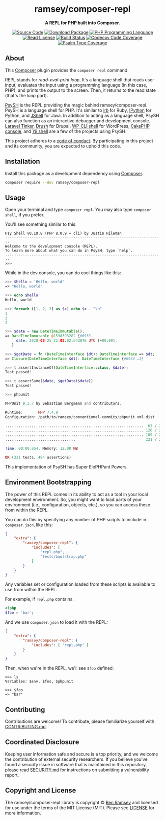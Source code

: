 <h1 align="center">ramsey/composer-repl</h1>

<p align="center">
    <strong>A REPL for PHP built into Composer.</strong>
</p>

<p align="center">
    <a href="https://github.com/ramsey/composer-repl"><img src="http://img.shields.io/badge/source-ramsey/composer--repl-blue.svg?style=flat-square" alt="Source Code"></a>
    <a href="https://packagist.org/packages/ramsey/composer-repl"><img src="https://img.shields.io/packagist/v/ramsey/composer-repl.svg?style=flat-square&label=release" alt="Download Package"></a>
    <a href="https://php.net"><img src="https://img.shields.io/packagist/php-v/ramsey/composer-repl.svg?style=flat-square&colorB=%238892BF" alt="PHP Programming Language"></a>
    <a href="https://github.com/ramsey/composer-repl/blob/main/LICENSE"><img src="https://img.shields.io/packagist/l/ramsey/composer-repl.svg?style=flat-square&colorB=darkcyan" alt="Read License"></a>
    <a href="https://github.com/ramsey/composer-repl/actions/workflows/continuous-integration.yml"><img src="https://img.shields.io/github/workflow/status/ramsey/composer-repl/build/main?style=flat-square&logo=github" alt="Build Status"></a>
    <a href="https://codecov.io/gh/ramsey/composer-repl"><img src="https://img.shields.io/codecov/c/gh/ramsey/composer-repl?label=codecov&logo=codecov&style=flat-square" alt="Codecov Code Coverage"></a>
    <a href="https://shepherd.dev/github/ramsey/composer-repl"><img src="https://img.shields.io/endpoint?style=flat-square&url=https%3A%2F%2Fshepherd.dev%2Fgithub%2Framsey%2Fcomposer-repl%2Fcoverage" alt="Psalm Type Coverage"></a>
</p>

## About

This [Composer](https://getcomposer.org) plugin provides the `composer repl`
command.

REPL stands for *read-eval-print loop*. It's a language shell that reads user
input, evaluates the input using a programming language (in this case, PHP), and
prints the output to the screen. Then, it returns to the read state (that's the
*loop* part).

[PsySH](https://psysh.org) is the REPL providing the magic behind
ramsey/composer-repl. PsySH is a language shell for PHP. It's similar to
[irb](https://github.com/ruby/irb) for Ruby, [IPython](https://ipython.org) for
Python, and [JShell](https://docs.oracle.com/javase/9/tools/jshell.htm) for
Java. In addition to acting as a language shell, PsySH can also function as an
interactive debugger and development console.
[Laravel Tinker](https://github.com/laravel/tinker), [Drush](https://www.drush.org)
for Drupal, [WP-CLI shell](https://github.com/wp-cli/shell-command)
for WordPress, [CakePHP console](https://book.cakephp.org/3/en/console-and-shells/repl.html),
and [Yii shell](https://github.com/yiisoft/yii2-shell) are a few of the projects
using PsySH.

This project adheres to a [code of conduct](CODE_OF_CONDUCT.md).
By participating in this project and its community, you are expected to
uphold this code.

## Installation

Install this package as a development dependency using
[Composer](https://getcomposer.org).

``` bash
composer require --dev ramsey/composer-repl
```

## Usage

Open your terminal and type `composer repl`. You may also type `composer shell`,
if you prefer.

You'll see something similar to this:

```
Psy Shell v0.10.8 (PHP 8.0.9 — cli) by Justin Hileman
------------------------------------------------------------------------
Welcome to the development console (REPL).
To learn more about what you can do in PsySH, type `help`.
------------------------------------------------------------------------
>>>
```

While in the dev console, you can do cool things like this:

``` php
>>> $hello = 'Hello, world'
=> "Hello, world"

>>> echo $hello
Hello, world

>>> foreach ([1, 2, 3] as $x) echo $x . "\n"
1
2
3

>>> $date = new DateTimeImmutable();
=> DateTimeImmutable @1598393282 {#6953
     date: 2020-08-25 22:08:02.643076 UTC (+00:00),
   }

>>> $getDate = fn (DateTimeInterface $dt): DateTimeInterface => $dt;
=> Closure(DateTimeInterface $dt): DateTimeInterface {#6964 …3}

>>> t assertInstanceOf(DateTimeInterface::class, $date);
Test passed!

>>> t assertSame($date, $getDate($date))
Test passed!

>>> phpunit

PHPUnit 9.3.7 by Sebastian Bergmann and contributors.

Runtime:       PHP 7.4.9
Configuration: /path/to/ramsey/conventional-commits/phpunit.xml.dist

...............................................................  63 / 221 ( 28%)
............................................................... 126 / 221 ( 57%)
............................................................... 189 / 221 ( 85%)
................................                                221 / 221 (100%)

Time: 00:00.064, Memory: 12.00 MB

OK (221 tests, 484 assertions)
```

This implementation of PsySH has Super ElePHPant Powers.

## Environment Bootstrapping

The power of this REPL comes in its ability to act as a tool in your local
development environment. So, you might want to load parts of your environment
(i.e., configuration, objects, etc.), so you can access these from within the
REPL.

You can do this by specifying any number of PHP scripts to include in
`composer.json`, like this:

``` json
{
    "extra": {
        "ramsey/composer-repl": {
            "includes": [
                "repl.php",
                "tests/bootstrap.php"
            ]
        }
    }
}
```

Any variables set or configuration loaded from these scripts is available to use
from within the REPL.

For example, if `repl.php` contains:

``` php
<?php
$foo = 'bar';
```

And we use `composer.json` to load it with the REPL:

``` json
{
    "extra": {
        "ramsey/composer-repl": {
            "includes": [ "repl.php" ]
        }
    }
}
```

Then, when we're in the REPL, we'll see `$foo` defined:

```
>>> ls
Variables: $env, $foo, $phpunit

>>> $foo
=> "bar"
```

## Contributing

Contributions are welcome! To contribute, please familiarize yourself with
[CONTRIBUTING.md](CONTRIBUTING.md).

## Coordinated Disclosure

Keeping user information safe and secure is a top priority, and we welcome the
contribution of external security researchers. If you believe you've found a
security issue in software that is maintained in this repository, please read
[SECURITY.md](SECURITY.md) for instructions on submitting a vulnerability report.

## Copyright and License

The ramsey/composer-repl library is copyright © [Ben Ramsey](https://benramsey.com)
and licensed for use under the terms of the
MIT License (MIT). Please see [LICENSE](LICENSE) for more information.
